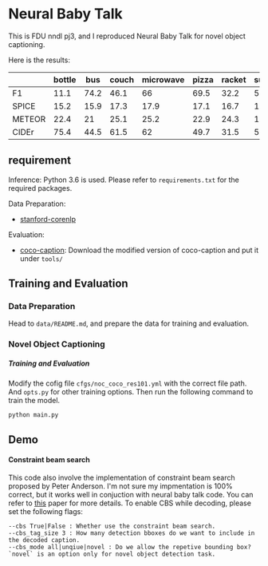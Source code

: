 # Neural Baby Talk

This is FDU nndl pj3, and I reproduced Neural Baby Talk for novel object captioning.

Here is the results:

|        | bottle | bus  | couch | microwave | pizza | racket | suitcase | zebra | Avg      |
| ------ | ------ | ---- | ----- | --------- | ----- | ------ | -------- | ----- | -------- |
| F1     | 11.1   | 74.2 | 46.1  | 66        | 69.5  | 32.2   | 53.1     | 90.3  | 55.3125  |
| SPICE  | 15.2   | 15.9 | 17.3  | 17.9      | 17.1  | 16.7   | 13       | 16.9  | 16.25    |
| METEOR | 22.4   | 21   | 25.1  | 25.2      | 22.9  | 24.3   | 19.6     | 0.242 | 20.09275 |
| CIDEr  | 75.4   | 44.5 | 61.5  | 62        | 49.7  | 31.5   | 54.8     | 0.452 | 47.4815  |

## requirement

Inference:
Python 3.6 is used. Please refer to `requirements.txt` for the required packages.

Data Preparation:

- [stanford-corenlp](https://stanfordnlp.github.io/CoreNLP/)

Evaluation:

- [coco-caption](https://github.com/jiasenlu/coco-caption): Download the modified version of coco-caption and put it under `tools/`

## Training and Evaluation

### Data Preparation
Head to `data/README.md`, and prepare the data for training and evaluation.

### Novel Object Captioning

##### Training and Evaluation
Modify the cofig file `cfgs/noc_coco_res101.yml` with the correct file path. And `opts.py` for other training options. Then run the following command to train the model.

```
python main.py
```

## Demo

#### Constraint beam search
This code also involve the implementation of constraint beam search proposed by Peter Anderson. I'm not sure my impmentation is 100% correct, but it works well in conjuction with neural baby talk code. You can refer to [this](http://users.cecs.anu.edu.au/~sgould/papers/emnlp17-constrained-beam-search.pdf) paper for more details. To enable CBS while decoding, please set the following flags:
```
--cbs True|False : Whether use the constraint beam search.
--cbs_tag_size 3 : How many detection bboxes do we want to include in the decoded caption.
--cbs_mode all|unqiue|novel : Do we allow the repetive bounding box? `novel` is an option only for novel object detection task.
```

